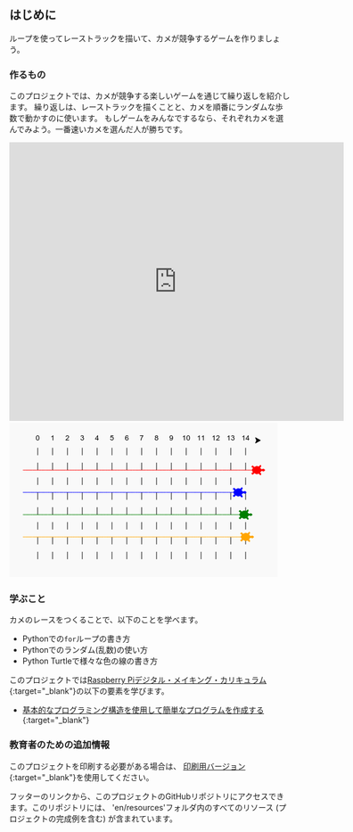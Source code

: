## はじめに

ループを使ってレーストラックを描いて、カメが競争するゲームを作りましょう。

### 作るもの

このプロジェクトでは、カメが競争する楽しいゲームを通じて繰り返しを紹介します。 繰り返しは、レーストラックを描くことと、カメを順番にランダムな歩数で動かすのに使います。 もしゲームをみんなでするなら、それぞれカメを選んでみよう。一番速いカメを選んだ人が勝ちです。

<div class="trinket">
  <iframe src="https://trinket.io/embed/python/9339862606?outputOnly=true&start=result" width="600" height="500" frameborder="0" marginwidth="0" marginheight="0" allowfullscreen>
  </iframe>
  <img src="images/race-finished.png">
</div>

### 学ぶこと

カメのレースをつくることで、以下のことを学べます。

+ Pythonでの`for`ループの書き方
+ Pythonでのランダム(乱数)の使い方
+ Python Turtleで様々な色の線の書き方

このプロジェクトでは[Raspberry Piデジタル・メイキング・カリキュラム](http://rpf.io/curriculum){:target="_blank"}の以下の要素を学びます。

+ [基本的なプログラミング構造を使用して簡単なプログラムを作成する](https://www.raspberrypi.org/curriculum/programming/creator/){:target="_blank"}

### 教育者のための追加情報

このプロジェクトを印刷する必要がある場合は、 [印刷用バージョン](https://projects.raspberrypi.org/ja-JP/projects/turtle-race/print){:target="_blank"}を使用してください。

フッターのリンクから、このプロジェクトのGitHubリポジトリにアクセスできます。このリポジトリには、 'en/resources'フォルダ内のすべてのリソース (プロジェクトの完成例を含む) が含まれています。